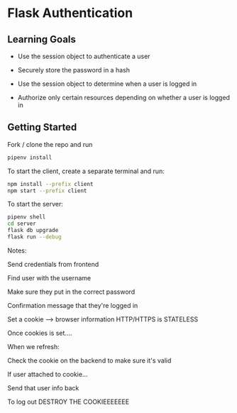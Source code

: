 # Flask Authentication

## Learning Goals

- Use the session object to authenticate a user

- Securely store the password in a hash

- Use the session object to determine when a user is logged in

- Authorize only certain resources depending on whether a user is logged in

## Getting Started

Fork / clone the repo and run
```bash
pipenv install
```

To start the client, create a separate terminal and run:
```bash
npm install --prefix client
npm start --prefix client
```

To start the server:
```bash
pipenv shell
cd server
flask db upgrade
flask run --debug
```

Notes:

Send credentials from frontend

Find user with the username

Make sure they put in the correct password

Confirmation message that they're logged in

Set a cookie --> browser information
HTTP/HTTPS is STATELESS

Once cookies is set....

When we refresh:

Check the cookie on the backend to make sure it's valid

If user attached to cookie...

Send that user info back

To log out DESTROY THE COOKIEEEEEEE
